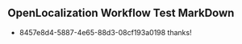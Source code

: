 ## OpenLocalization Workflow Test MarkDown
* 8457e8d4-5887-4e65-88d3-08cf193a0198 thanks!

<!--HONumber=Jul16_HO2-->


